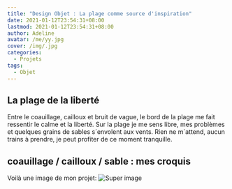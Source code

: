 ```yaml
---
title: "Design Objet : La plage comme source d'inspiration"
date: 2021-01-12T23:54:31+08:00
lastmod: 2021-01-12T23:54:31+08:00
author: Adeline
avatar: /me/yy.jpg
cover: /img/.jpg
categories:
  - Projets
tags:
  - Objet
---
```



<!--more-->

## La plage de la liberté

Entre le coauillage, cailloux et bruit de vague, le bord de la plage me fait ressentir le calme et la liberté. 
Sur la plage je me sens libre, mes problèmes et quelques grains de sables s´envolent aux vents. Rien ne m´attend, aucun trains à prendre, je peut profiter de ce moment tranquille.

## coauillage / cailloux / sable : mes croquis

Voilà une image de mon projet:
![Super image](/img/.jpg)


